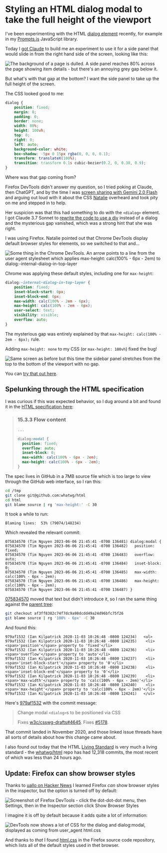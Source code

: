 # Styling an HTML dialog modal to take the full height of the viewport

I've been experimenting with the HTML [dialog element](https://developer.mozilla.org/en-US/docs/Web/HTML/Element/dialog) recently, for example in my [Prompts.js](https://simonwillison.net/2024/Dec/7/prompts-js/) JavaScript library.

Today I [got Claude](https://claude.ai/share/2f8efd4e-96eb-4364-9e4d-b6f558d2f9ca) to build me an experiment to use it for a side panel that would slide in from the right hand side of the screen, looking like this:

![The background of a page is dulled. A side panel reaches 80% across the page showing item details - but there's an annoying grey gap below it.](https://static.simonwillison.net/static/2025/dialog-gap.jpg)

But what's with that gap at the bottom? I want the side panel to take up the full height of the screen.

The CSS looked good to me:

```css
dialog {
    position: fixed;
    margin: 0;
    padding: 0;
    border: none;
    width: 80%;
    height: 100vh;
    top: 0;
    right: 0;
    left: auto;
    background-color: white;
    box-shadow: -5px 0 15px rgba(0, 0, 0, 0.1);
    transform: translateX(100%);
    transition: transform 0.1s cubic-bezier(0.2, 0, 0.38, 0.9);
}
```
Where was that gap coming from?

Firefox DevTools didn't answer my question, so I tried poking at Claude, then ChatGPT, and by the time I was [screen sharing with Gemini 2.0 Flash](https://aistudio.google.com/live) and arguing out loud with it about the CSS [Natalie](https://bsky.app/profile/natbat.bsky.social) overheard and took pity on me and stepped in to help.

Her suspicion was that this had something to do with the `<dialog>` element. I got Claude 3.7 Sonnet to [rewrite the code to use a div](https://claude.ai/share/973af807-aaf9-49f4-b624-7b31d72ae563) instead of a dialog and the mysterious gap vanished, which was a strong hint that she was right.

I was using Firefox. Natalie pointed out that Chrome DevTools display default browser styles for elements, so we switched to that and...

![Some thing in the Chrome DevTools. An arrow points to a line from the user agent stylesheet which applies max-height: calc(100% - 6px - 2em) to dialog:-internal-dialog-in-top-layer](https://static.simonwillison.net/static/2025/dialog-gap-chrome.jpg)

Chrome was applying these default styles, including one for `max-height`:

```css
dialog:-internal-dialog-in-top-layer {
    position: fixed;
    inset-block-start: 0px;
    inset-block-end: 0px;
    max-width: calc(100% - 2em - 6px);
    max-height: calc(100% - 2em - 6px);
    user-select: text;
    visibility: visible;
    overflow: auto;
}
```
The mysterious gap was entirely explained by that `max-height: calc(100% - 2em - 6px);` rule.

Adding `max-height: none` to my CSS (or `max-height: 100vh`) fixed the bug!

![Same screen as before but this time the sidebar panel stretches from the top to the bottom of the viewport with no gap.](https://static.simonwillison.net/static/2025/dalog-gap-fixed.jpg)

You can [try that out here](https://tools.simonwillison.net/side-panel-dialog).

## Spelunking through the HTML specification

I was curious if this was expected behavior, so I dug around a bit and found it in the [HTML specification here](https://html.spec.whatwg.org/multipage/rendering.html#flow-content-3): 

> ### 15.3.3 Flow content
> ```css
> ...
>
> dialog:modal {
>   position: fixed;
>   overflow: auto;
>   inset-block: 0;
>   max-width: calc(100% - 6px - 2em);
>   max-height: calc(100% - 6px - 2em);
> }
> ```

The spec lives in GitHub in a 7MB source file which is too large to view through the GitHub web interface, so I ran this:

```bash
cd /tmp
git clone git@github.com:whatwg/html
cd html
git blame source | rg 'max-height:' -C 30
```
It took a while to run:
```
Blaming lines:  53% (79074/148234)
```
Which revealed the relevant commit:

```
075834570 (Tim Nguyen 2023-06-06 21:45:41 -0700 136481) dialog:modal {
075834570 (Tim Nguyen 2023-06-06 21:45:41 -0700 136482)   position: fixed;
075834570 (Tim Nguyen 2023-06-06 21:45:41 -0700 136483)   overflow: auto;
075834570 (Tim Nguyen 2023-06-06 21:45:41 -0700 136484)   inset-block: 0;
075834570 (Tim Nguyen 2023-06-06 21:45:41 -0700 136485)   max-width: calc(100% - 6px - 2em);
075834570 (Tim Nguyen 2023-06-06 21:45:41 -0700 136486)   max-height: calc(100% - 6px - 2em);
075834570 (Tim Nguyen 2023-06-06 21:45:41 -0700 136487) }
```

[075834570](https://github.com/whatwg/html/commit/075834570) moved that text but didn't introduce it, so I ran the same thing against the [parent tree](https://github.com/whatwg/html/tree/af3ff8382c74f7dc9a98dcdd49a24d96bfc75f26):

```bash
git checkout af3ff8382c74f7dc9a98dcdd49a24d96bfc75f26
git blame source | rg '100% - 6px' -C 30
```
And found this:
```
979af1532 (Ian Kilpatrick 2020-11-03 10:26:48 -0800 124234)   <ul>
979af1532 (Ian Kilpatrick 2020-11-03 10:26:48 -0800 124235)    <li><span>'position'</span> property to 'fixed'</li>
979af1532 (Ian Kilpatrick 2020-11-03 10:26:48 -0800 124236)    <li><span>'overflow'</span> property to 'auto'</li>
979af1532 (Ian Kilpatrick 2020-11-03 10:26:48 -0800 124237)    <li><span>'inset-block-start'</span> property to '0'</li>
979af1532 (Ian Kilpatrick 2020-11-03 10:26:48 -0800 124238)    <li><span>'inset-block-end'</span> property to '0'</li>
979af1532 (Ian Kilpatrick 2020-11-03 10:26:48 -0800 124239)    <li><span>'max-width'</span> property to 'calc(100% - 6px - 2em)'</li>
979af1532 (Ian Kilpatrick 2020-11-03 10:26:48 -0800 124240)    <li><span>'max-height'</span> property to 'calc(100% - 6px - 2em)'</li>
979af1532 (Ian Kilpatrick 2020-11-03 10:26:48 -0800 124241)   </ul>
```
Here's [979af1532](https://github.com/whatwg/html/commit/979af1532) with the commit message:

> Change modal `<dialog>`s to be positioned via CSS
>
> Fixes [w3c/csswg-drafts#4645](https://github.com/w3c/csswg-drafts/issues/4645). Fixes [#5178](https://github.com/whatwg/html/issues/5178).

That commit landed in November 2020, and those linked issue threads have all sorts of details about how this change came about.

I also found out today that the HTML [Living Standard](https://html.spec.whatwg.org/multipage/) is very much a living standard - the [whatwg/html](https://github.com/whatwg/html/commits/main) repo has had 12,318 commits, the most recent of which was less than 24 hours ago.

## Update: Firefox can show browser styles

Thanks to [uallo on Hacker News](https://news.ycombinator.com/item?id=43378225#43378963) I learned Firefox _can_ show browser styles in the inspector, but the option is turned off by default:

![Screenshot of Firefox DevTools - click the dot-dot-dot menu, then Settings, then in the Inspector section click Show Browser Styles](https://static.simonwillison.net/static/2025/firefox-show-browser-styles.jpg)

I imagine it is off by default because it adds quite a lot of information:

![DevTools now shows a lot of CSS for the dialog and dialog:modal, displayed as coming from user_agent html.css](https://static.simonwillison.net/static/2025/firefox-user-agent-styles.jpg)

And thanks to _that_ I found [html.css](https://searchfox.org/mozilla-central/source/layout/style/res/html.css) in the Firefox source code repository, which lists all of the default styles used in thet browser.
